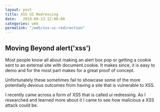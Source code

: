 ```yaml
---
layout: post
title: XSS UI Redressing
date:   2019-09-23 12:00:00
categories: web
permalink: "/web/xss-ui-redirection"
---
```


## Moving Beyond alert('xss')

Most people know all about making an alert box pop or getting a cookie sent to an external site with document.cookie. It makes since, it is easy to demo and for the most part makes for a great proof of concept.

Unfortunately these sometimes fail to showcase some of the more potentially devious outcomes from having a site that is vulnerable to XSS.

I recently came across a form of XSS that is called ui redressing. As I researched and learned more about it I came to see how malicious a XSS attack could be.